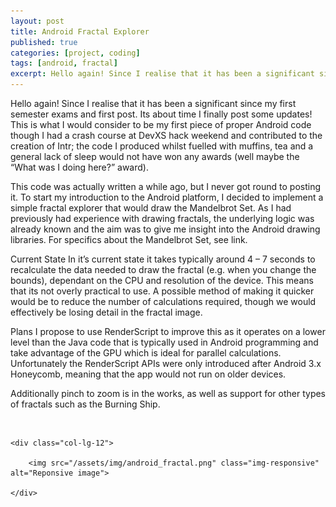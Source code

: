 ```yaml
---
layout: post
title: Android Fractal Explorer
published: true
categories: [project, coding]
tags: [android, fractal]
excerpt: Hello again! Since I realise that it has been a significant since my first semester exams and first post. Its about time I finally post some updates! This is what I would consider to be my first piece of proper Android code though I had a crash course at DevXS hack weekend and contributed to the creation of Intr; the code I produced whilst fuelled with muffins, tea and a general lack of sleep would not have won any awards (well maybe the “What was I doing here?” award).
---
```


Hello again!
Since I realise that it has been a significant since my first semester exams and first post. Its about time I finally post some updates! This is what I would consider to be my first piece of proper Android code though I had a crash course at DevXS hack weekend and contributed to the creation of Intr; the code I produced whilst fuelled with muffins, tea and a general lack of sleep would not have won any awards (well maybe the “What was I doing here?” award).

This code was actually written a while ago, but I never got round to posting it. To start my introduction to the Android platform, I decided to implement a simple fractal explorer that would draw the Mandelbrot Set. As I had previously had experience with drawing fractals, the underlying logic was already known and the aim was to give me insight into the Android drawing libraries. For specifics about the Mandelbrot Set, see link.

Current State
In it’s current state it takes typically around 4 – 7 seconds to recalculate the data needed to draw the fractal (e.g. when you change the bounds), dependant on the CPU and resolution of the device. This means that its not overly practical to use. A possible method of making it quicker would be to reduce the number of calculations required, though we would effectively be losing detail in the fractal image.

Plans
I propose to use RenderScript to improve this as it operates on a lower level than the Java code that is typically used in Android programming and take advantage of the GPU which is ideal for parallel calculations. Unfortunately the RenderScript APIs were only introduced after Android 3.x Honeycomb, meaning that the app would not run on older devices.

Additionally pinch to zoom is in the works, as well as support for other types of fractals such as the Burning Ship.

<br>

<div class="row">

	<div class="col-lg-12">

		<img src="/assets/img/android_fractal.png" class="img-responsive" alt="Reponsive image">

	</div>

</div>
